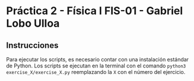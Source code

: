 # Práctica 2 - Física I FIS-01 - Gabriel Lobo Ulloa

## Instrucciones

Para ejecutar los scripts, es necesario contar con una instalación estándar de Python. Los scripts se ejecutan en la terminal con el comando `python3 exercise_X/exercise_X.py` reemplazando la `X` con el número del ejercicio.
